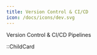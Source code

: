 ```yaml
---
title: Version Control & CI/CD
icon: /docs/icons/dev.svg
---
```


Version Control & CI/CD Pipelines

::ChildCard